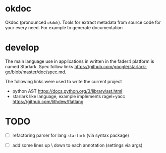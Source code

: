 # okdoc

Okdoc (pronounced `ɒkdɒk`). Tools for extract metadata from source code for your every need. For example to generate documentation

# develop

The main language use in applications in written in the fader4 platform is named Starlark. Spec follow links https://github.com/google/starlark-go/blob/master/doc/spec.md.

The following links were used to write the current project
* python AST https://docs.python.org/3/library/ast.html
* starlark like language, example implements ragel+yacc https://github.com/lithdew/flatlang

# TODO

- [ ] refactoring parser for lang `starlark` (via syntax package)
- [ ] add some lines up \ down to each annotation (settings via args)

